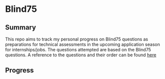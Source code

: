 # Blind75

## Summary

This repo aims to track my personal progress on Blind75 questions as preparations for technical assessments in the upcoming application season for internships/jobs. The questions attempted are based on the Blind75 questions. A reference to the questions and their order can be found [here](https://www.techinterviewhandbook.org/grind75)

## Progress
